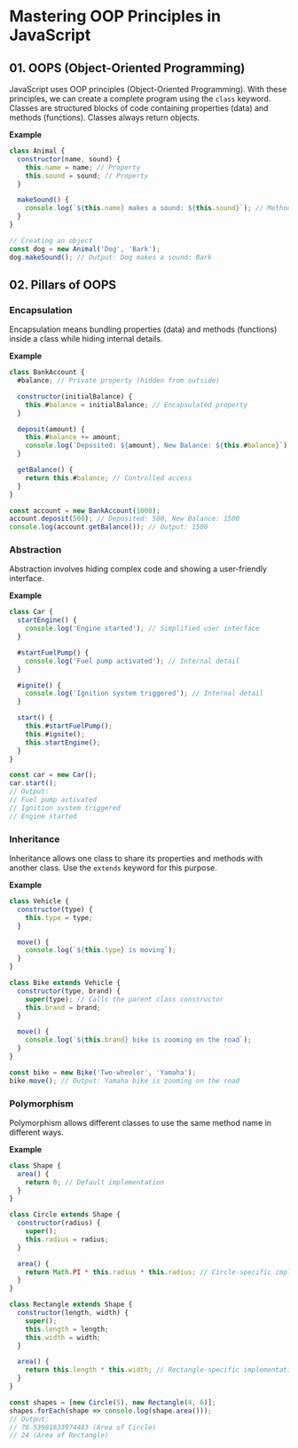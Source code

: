 # Mastering OOP Principles in JavaScript

## 01. OOPS (Object-Oriented Programming)
JavaScript uses OOP principles (Object-Oriented Programming). With these principles, we can create a complete program using the `class` keyword. Classes are structured blocks of code containing properties (data) and methods (functions). Classes always return objects.

**Example**
```javascript
class Animal {
  constructor(name, sound) {
    this.name = name; // Property
    this.sound = sound; // Property
  }

  makeSound() {
    console.log(`${this.name} makes a sound: ${this.sound}`); // Method
  }
}

// Creating an object
const dog = new Animal('Dog', 'Bark');
dog.makeSound(); // Output: Dog makes a sound: Bark
```

## 02. Pillars of OOPS

### Encapsulation
Encapsulation means bundling properties (data) and methods (functions) inside a class while hiding internal details.

**Example**
```javascript
class BankAccount {
  #balance; // Private property (hidden from outside)

  constructor(initialBalance) {
    this.#balance = initialBalance; // Encapsulated property
  }

  deposit(amount) {
    this.#balance += amount;
    console.log(`Deposited: ${amount}, New Balance: ${this.#balance}`);
  }

  getBalance() {
    return this.#balance; // Controlled access
  }
}

const account = new BankAccount(1000);
account.deposit(500); // Deposited: 500, New Balance: 1500
console.log(account.getBalance()); // Output: 1500
```
### Abstraction
Abstraction involves hiding complex code and showing a user-friendly interface.

**Example**
```javascript
class Car {
  startEngine() {
    console.log('Engine started'); // Simplified user interface
  }

  #startFuelPump() {
    console.log('Fuel pump activated'); // Internal detail
  }

  #ignite() {
    console.log('Ignition system triggered'); // Internal detail
  }

  start() {
    this.#startFuelPump();
    this.#ignite();
    this.startEngine();
  }
}

const car = new Car();
car.start(); 
// Output:
// Fuel pump activated
// Ignition system triggered
// Engine started

```
### Inheritance
Inheritance allows one class to share its properties and methods with another class. Use the `extends` keyword for this purpose.

**Example**
```javascript
class Vehicle {
  constructor(type) {
    this.type = type;
  }

  move() {
    console.log(`${this.type} is moving`);
  }
}

class Bike extends Vehicle {
  constructor(type, brand) {
    super(type); // Calls the parent class constructor
    this.brand = brand;
  }

  move() {
    console.log(`${this.brand} bike is zooming on the road`);
  }
}

const bike = new Bike('Two-wheeler', 'Yamaha');
bike.move(); // Output: Yamaha bike is zooming on the road

```
### Polymorphism
Polymorphism allows different classes to use the same method name in different ways.

**Example**
```javascript
class Shape {
  area() {
    return 0; // Default implementation
  }
}

class Circle extends Shape {
  constructor(radius) {
    super();
    this.radius = radius;
  }

  area() {
    return Math.PI * this.radius * this.radius; // Circle-specific implementation
  }
}

class Rectangle extends Shape {
  constructor(length, width) {
    super();
    this.length = length;
    this.width = width;
  }

  area() {
    return this.length * this.width; // Rectangle-specific implementation
  }
}

const shapes = [new Circle(5), new Rectangle(4, 6)];
shapes.forEach(shape => console.log(shape.area()));
// Output:
// 78.53981633974483 (Area of Circle)
// 24 (Area of Rectangle)
```